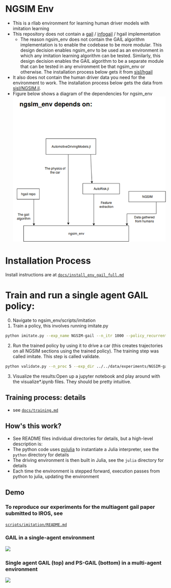 
# NGSIM Env
- This is a rllab environment for learning human driver models with imitation learning
- This repository does not contain a [gail](https://arxiv.org/abs/1606.03476) / [infogail](https://arxiv.org/abs/1703.08840) / hgail implementation
  - The reason ngsim_env does not contain the GAIL algorithm implementation is to enable the codebase to be more modular. This design decision enables ngsim_env to be used as an environment in which any imitation learning algorithm can be tested. Similarly, this design decision enables the GAIL algorithm to be a separate module that can be tested in any environment be that ngsim_env or otherwise. The installation process below gets it from [sisl/hgail](https://github.com/sisl/hgail)
- It also does not contain the human driver data you need for the environment to work. The installation process below gets the data from [sisl/NGSIM.jl](https://github.com/sisl/NGSIM.jl).
- Figure below shows a diagram of the dependencies for ngsim_env
![dependecies](docs/ngsim_env_Dependencies.png)

# Installation Process
Install instructions are at [`docs/install_env_gail_full.md`](docs/install_env_gail_full.md)

# Train and run a single agent GAIL policy: 
0. Navigate to ngsim_env/scripts/imitation
1. Train a policy, this involves running imitate.py 
```bash
python imitate.py --exp_name NGSIM-gail --n_itr 1000 --policy_recurrent True
```
2. Run the trained policy by using it to drive a car (this creates trajectories on all NGSIM sections using the trained policy). The training step was called imitate. This step is called validate.
```bash
python validate.py --n_proc 5 --exp_dir ../../data/experiments/NGSIM-gail/ --params_filename itr_1000.npz --random_seed 42
```
3. Visualize the results:Open up a jupyter notebook and play around with the visualize*.ipynb files. They should be pretty intuitive.

## Training process: details
- see [`docs/training.md`](docs/training.md)

## How's this work?
- See README files individual directories for details, but a high-level description is:
- The python code uses [pyjulia](https://github.com/JuliaPy/pyjulia) to instantiate a Julia interpreter, see the `python` directory for details
- The driving environment is then built in Julia, see the `julia` directory for details
- Each time the environment is stepped forward, execution passes from python to julia, updating the environment

## Demo
### To reproduce our experiments for the multiagent gail paper submitted to IROS, see 
[`scripts/imitation/README.md`](scripts/imitation/README.md)

### GAIL in a single-agent environment
![](media/single_agent_gail.gif)

### Single agent GAIL (top) and PS-GAIL (bottom) in a multi-agent environment
![](media/single_multi_model_2_seed_1.gif)
